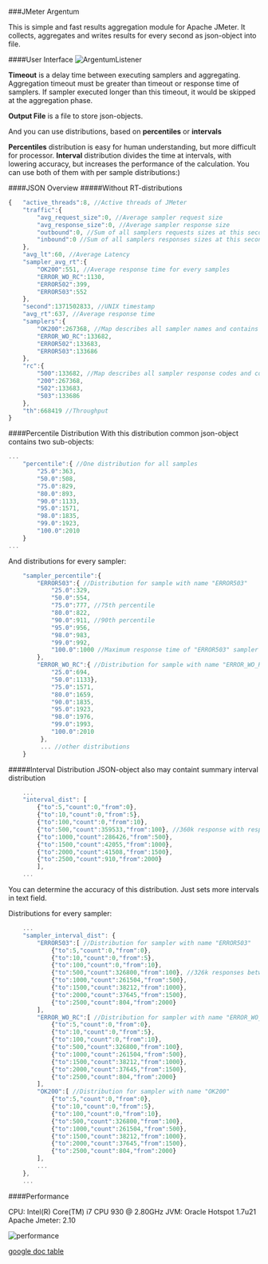 ###JMeter Argentum

This is simple and fast results aggregation module for Apache JMeter. It collects, aggregates and writes results for every second as json-object into file.

####User Interface
![ArgentumListener](http://schiz.me/images/ag/ag.png)

**Timeout** is a delay time between executing samplers and aggregating. Aggregation timeout must be greater than timeout or response time of samplers. If sampler executed longer than this timeout, it would be skipped at the aggregation phase.

**Output File** is a file to store json-objects.

And you can use distributions, based on **percentiles** or **intervals**

**Percentiles** distribution is easy for human understanding, but more difficult for processor. **Interval** distribution divides the time at intervals, with lowering accuracy, but increases the performance of the calculation. You can use both of them with per sample distributions:)

####JSON Overview
#####Without RT-distributions
```javascript
{   "active_threads":8, //Active threads of JMeter
    "traffic":{
        "avg_request_size":0, //Average sampler request size
        "avg_response_size":0, //Average sampler response size
        "outbound":0, //Sum of all samplers requests sizes at this second
        "inbound":0 //Sum of all samplers responses sizes at this second
    },
    "avg_lt":60, //Average Latency
    "sampler_avg_rt":{
        "OK200":551, //Average response time for every samples
        "ERROR_WO_RC":1130,
        "ERROR502":399,
        "ERROR503":552
    },
    "second":1371502833, //UNIX timestamp
    "avg_rt":637, //Average response time
    "samplers":{
        "OK200":267368, //Map describes all sampler names and contains a count of samples
        "ERROR_WO_RC":133682,
        "ERROR502":133683,
        "ERROR503":133686
    },
    "rc":{
        "500":133682, //Map describes all sampler response codes and containt a count of them
        "200":267368,
        "502":133683,
        "503":133686
    },
    "th":668419 //Throughput
}

```
####Percentile Distribution
With this distribution common json-object contains two sub-objects:
```javascript
...
    "percentile":{ //One distribution for all samples
        "25.0":363,
        "50.0":508,
        "75.0":829,
        "80.0":893,
        "90.0":1133,
        "95.0":1571,
        "98.0":1835,
        "99.0":1923,
        "100.0":2010
    }
...
```

And distributions for every sampler:
```javascript
    "sampler_percentile":{
        "ERROR503":{ //Distribution for sample with name "ERROR503"
            "25.0":329,
            "50.0":554,
            "75.0":777, //75th percentile
            "80.0":822,
            "90.0":911, //90th percentile
            "95.0":956,
            "98.0":983,
            "99.0":992,
            "100.0":1000 //Maximum response time of "ERROR503" sampler
        },
        "ERROR_WO_RC":{ //Distribution for sample with name "ERROR_WO_RC"
            "25.0":694,
            "50.0":1133},
            "75.0":1571,
            "80.0":1659,
            "90.0":1835,
            "95.0":1923,
            "98.0":1976,
            "99.0":1993,
            "100.0":2010
         },
         ... //other distributions
    }
```

#####Interval Distribution
JSON-object also may containt summary interval distribution

```javascript
    ...
    "interval_dist": [
        {"to":5,"count":0,"from":0},
        {"to":10,"count":0,"from":5},
        {"to":100,"count":0,"from":10},
        {"to":500,"count":359533,"from":100}, //360k response with response time between 100 and 500 ms
        {"to":1000,"count":286426,"from":500},
        {"to":1500,"count":42055,"from":1000},
        {"to":2000,"count":41508,"from":1500},
        {"to":2500,"count":910,"from":2000}
        ],
    ...
```
You can determine the accuracy of this distribution. Just sets more intervals in text field.

Distributions for every sampler:
```javascript
    ...
    "sampler_interval_dist": {
        "ERROR503":[ //Distribution for sampler with name "ERROR503"
            {"to":5,"count":0,"from":0},
            {"to":10,"count":0,"from":5},
            {"to":100,"count":0,"from":10},
            {"to":500,"count":326800,"from":100}, //326k responses between 100 and 500 ms
            {"to":1000,"count":261504,"from":500},
            {"to":1500,"count":38212,"from":1000},
            {"to":2000,"count":37645,"from":1500},
            {"to":2500,"count":804,"from":2000}
        ],
        "ERROR_WO_RC":[ //Distribution for sampler with name "ERROR_WO_RC"
            {"to":5,"count":0,"from":0},
            {"to":10,"count":0,"from":5},
            {"to":100,"count":0,"from":10},
            {"to":500,"count":326800,"from":100},
            {"to":1000,"count":261504,"from":500},
            {"to":1500,"count":38212,"from":1000},
            {"to":2000,"count":37645,"from":1500},
            {"to":2500,"count":804,"from":2000}
        ],
        "OK200":[ //Distribution for sampler with name "OK200"
            {"to":5,"count":0,"from":0},
            {"to":10,"count":0,"from":5},
            {"to":100,"count":0,"from":10},
            {"to":500,"count":326800,"from":100},
            {"to":1000,"count":261504,"from":500},
            {"to":1500,"count":38212,"from":1000},
            {"to":2000,"count":37645,"from":1500},
            {"to":2500,"count":804,"from":2000}
        ],
        ...
    },
    ...
```


####Performance

CPU: Intel(R) Core(TM) i7 CPU         930  @ 2.80GHz
JVM: Oracle Hotspot 1.7u21
Apache Jmeter: 2.10

![performance](https://docs.google.com/spreadsheet/oimg?key=0Au50JydZm7UjdGJTU1B4bzJUVjdHenNXWWgzRGliQXc&oid=1&zx=22s6egeljlcx)

[google doc table](https://docs.google.com/spreadsheet/ccc?key=0Au50JydZm7UjdGJTU1B4bzJUVjdHenNXWWgzRGliQXc&usp=sharing)